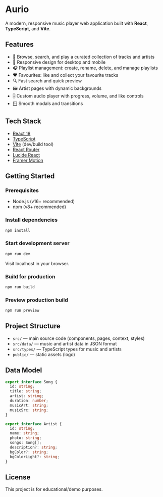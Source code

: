 # Aurio

A modern, responsive music player web application built with **React**, **TypeScript**, and **Vite**.

## Features
- 🎵 Browse, search, and play a curated collection of tracks and artists
- 📱 Responsive design for desktop and mobile
- 🎧 Playlist management: create, rename, delete, and manage playlists
- ❤️ Favourites: like and collect your favourite tracks
- 🔍 Fast search and quick preview
- 🖼️ Artist pages with dynamic backgrounds
- 🎚️ Custom audio player with progress, volume, and like controls
- 🪟 Smooth modals and transitions

## Tech Stack
- [React 18](https://react.dev/)
- [TypeScript](https://www.typescriptlang.org/)
- [Vite](https://vitejs.dev/) (dev/build tool)
- [React Router](https://reactrouter.com/)
- [Lucide React](https://lucide.dev/)
- [Framer Motion](https://www.framer.com/motion/)

## Getting Started

### Prerequisites
- Node.js (v16+ recommended)
- npm (v8+ recommended)

### Install dependencies
```bash
npm install
```

### Start development server
```bash
npm run dev
```
Visit localhost in your browser.

### Build for production
```bash
npm run build
```

### Preview production build
```bash
npm run preview
```

## Project Structure
- `src/` — main source code (components, pages, context, styles)
- `src/data/` — music and artist data in JSON format
- `src/types/` — TypeScript types for music and artists
- `public/` — static assets (logo)

## Data Model
```ts
export interface Song {
  id: string;
  title: string;
  artist: string;
  duration: number;
  musicArt: string;
  musicSrc: string;
}

export interface Artist {
  id: string;
  name: string;
  photo: string;
  songs: Song[];
  description?: string;
  bgColor?: string;
  bgColorLight?: string;
}
```

## License
This project is for educational/demo purposes. 